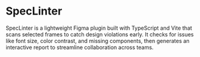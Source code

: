 # SpecLinter
SpecLinter is a lightweight Figma plugin built with TypeScript and Vite that scans selected frames to catch design violations early. It checks for issues like font size, color contrast, and missing components, then generates an interactive report to streamline collaboration across teams.
